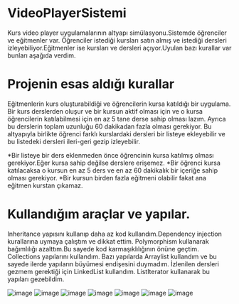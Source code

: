 # VideoPlayerSistemi
Kurs video player uygulamalarının altyapı simülasyonu.Sistemde öğrenciler ve eğitmenler var. Öğrenciler istediği kursları satın almış ve istediği dersleri izleyebiliyor.Eğitmenler ise kursları  ve dersleri açıyor.Uyulan bazı kurallar var bunları aşağıda verdim.


# Projenin esas aldığı kurallar

Eğitmenlerin kurs oluşturabildiği ve öğrencilerin kursa katıldığı bir uygulama.
Bir kurs derslerden oluşur ve bir kursun aktif olması için ve o kursa öğrencilerin katılabilmesi için en az 5 tane derse sahip olması lazım. Ayrıca bu derslerin toplam uzunluğu 60 dakikadan fazla olması gerekiyor.
Bu altyapıyla birlikte öğrenci farklı kurslardaki dersleri bir listeye ekleyebilir ve bu listedeki dersleri ileri-geri gezip izleyebilir.

*Bir listeye bir ders eklenmeden önce öğrencinin kursa katılmış olması gerekiyor.Eğer kursa sahip değilse derslere erişemez.
*Bir öğrenci kursa katılacaksa o kursun en az 5 ders ve en az 60 dakikalık bir içeriğe sahip olması gerekiyor.
*Bir kursun birden fazla eğitmeni olabilir fakat ana eğitmen kurstan çıkamaz.


# Kullandığım araçlar ve yapılar.
Inheritance  yapısını kullanıp daha az kod kullandım.Dependency injection kurallarına uymaya çalıştım ve dikkat ettim.
Polymorphism kullanarak bağımlılığı azalttım.Bu sayede kod karmaşıklılığının önüne geçtim.
Collections  yapılarını kullandım.
Bazı yapılarda Arraylist kullandım ve bu sayede ilerde yapıların büyümesi endişesini duymadım.
İzlenilen dersleri gezmem gerektiği için LinkedList kullandım.
ListIterator kullanarak bu yapıları gezebildim.


![image](https://github.com/sudkostik/VideoPlayerSistemi/blob/main/CollectionsProjesi/resimler/javailk.PNG?raw=true)
![image](https://github.com/sudkostik/VideoPlayerSistemi/blob/main/CollectionsProjesi/resimler/java2.PNG?raw=true )
![image](https://github.com/sudkostik/VideoPlayerSistemi/blob/main/CollectionsProjesi/resimler/javaliste1.PNG?raw=true )
![image](https://github.com/sudkostik/VideoPlayerSistemi/blob/main/CollectionsProjesi/resimler/javaliste2.PNG?raw=true )
![image](https://github.com/sudkostik/VideoPlayerSistemi/blob/main/CollectionsProjesi/resimler/javaliste3.PNG?raw=true )
![image](https://github.com/sudkostik/VideoPlayerSistemi/blob/main/CollectionsProjesi/resimler/1111111111.PNG?raw=true )
![image](https://github.com/sudkostik/VideoPlayerSistemi/blob/main/CollectionsProjesi/resimler/hocalar.PNG?raw=true )
